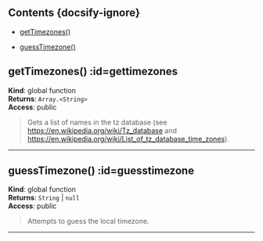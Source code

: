 ## Contents {docsify-ignore}

* [getTimezones()](#getTimezones) 

* [guessTimezone()](#guessTimezone) 

## getTimezones() :id=gettimezones
**Kind**: global function  
**Returns**: <code>Array.&lt;String&gt;</code>  
**Access**: public  
>Gets a list of names in the tz database (see https://en.wikipedia.org/wiki/Tz_database
and https://en.wikipedia.org/wiki/List_of_tz_database_time_zones).


* * *

## guessTimezone() :id=guesstimezone
**Kind**: global function  
**Returns**: <code>String</code> \| <code>null</code>  
**Access**: public  
>Attempts to guess the local timezone.


* * *

